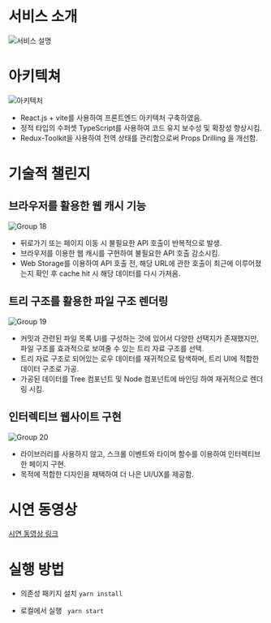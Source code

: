 # 서비스 소개

![서비스 설명](https://github.com/DevProfiIe/Dev-Profile-Frontend/assets/128656530/a0ce229a-18ef-4daf-b55c-0acff24b8f42)

# 아키텍쳐

![아키텍처](https://github.com/DevProfiIe/Dev-Profile-Frontend/assets/128656530/c027a98c-fe7b-4b7f-93db-fee827d564a5)

- React.js + vite를 사용하여 프론트엔드 아키텍처 구축하였음.
- 정적 타입의 수퍼셋 TypeScript를 사용하여 코드 유지 보수성 및 확장성 향상시킴.
- Redux-Toolkit을 사용하여 전역 상태를 관리함으로써 Props Drilling 을 개선함.

# 기술적 챌린지

## 브라우저를 활용한 웹 캐시 기능

![Group 18](https://github.com/DevProfiIe/Dev-Profile-Frontend/assets/128656530/f240343c-6f5a-4bed-97fd-94304c2e15c2)

* 뒤로가기 또는 페이지 이동 시 불필요한 API 호출이 반복적으로 발생.
* 브라우저를 이용한 웹 캐시를 구현하여 불필요한 API 호출 감소시킴.
* Web Storage를 이용하여 API 호출 전, 해당 URL에 관한 호출이 최근에 이루어졌는지 확인 후 cache hit 시 해당 데이터를 다시 가져옴.

## 트리 구조를 활용한 파일 구조 렌더링

![Group 19](https://github.com/DevProfiIe/Dev-Profile-Frontend/assets/128656530/bd20d731-de58-4b6b-a5fc-a8820eb7b88e)

* 커밋과 관련된 파일 목록 UI를 구성하는 것에 있어서 다양한 선택지가 존재했지만, 파일 구조를 효과적으로 보여줄 수 있는 트리 자료 구조를 선택.
* 트리 자료 구조로 되어있는 로우 데이터를 재귀적으로 탐색하며, 트리 UI에 적합한 데이터 구조로 가공.
* 가공된 데이터를 Tree 컴포넌트 및 Node 컴포넌트에 바인딩 하여 재귀적으로 렌더링 시킴.

## 인터렉티브 웹사이트 구현    

![Group 20](https://github.com/DevProfiIe/Dev-Profile-Frontend/assets/128656530/62930a66-6014-4b6e-830b-9aafab2095a8)
    
* 라이브러리를 사용하지 않고, 스크롤 이벤트와 타이머 함수를 이용하여 인터렉티브한 페이지 구현.
* 목적에 적합한 디자인을 채택하여 더 나은 UI/UX를 제공함.

# 시연 동영상

<a href="https://drive.google.com/file/d/1EfHRAl9pGrDliwnOsVW0BLuGR3jCOdWJ/view" target="_blank">시연 동영상 링크</a>

# 실행 방법

* 의존성 패키지 설치
    ``` yarn install ```
  
* 로컬에서 실행
   ``` yarn start```

